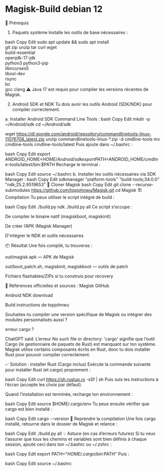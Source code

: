 # Magisk-Build debian 12
🔧 Prérequis
1. Paquets système
Installe les outils de base nécessaires :

bash
Copy
Edit
sudo apt update && sudo apt install \
  git zip unzip tar curl wget \
  build-essential \
  openjdk-17-jdk \
  python3 python3-pip \
  libncurses5 \
  libssl-dev \
  rsync \
  bc \
  gcc clang
⚠️ Java 17 est requis pour compiler les versions récentes de Magisk.

2. Android SDK et NDK
Tu dois avoir les outils Android (SDK/NDK) pour compiler correctement.

a. Installer Android SDK Command Line Tools :
bash
Copy
Edit
mkdir -p ~/Android/sdk
cd ~/Android/sdk

wget https://dl.google.com/android/repository/commandlinetools-linux-11076708_latest.zip
unzip commandlinetools-linux-*.zip -d cmdline-tools
mv cmdline-tools cmdline-tools/latest
Puis ajoute dans ~/.bashrc :

bash
Copy
Edit
export ANDROID_HOME=$HOME/Android/sdk
export PATH=$ANDROID_HOME/cmdline-tools/latest/bin:$PATH
Recharge le terminal :

bash
Copy
Edit
source ~/.bashrc
b. Installer les outils nécessaires via SDK Manager :
bash
Copy
Edit
sdkmanager "platform-tools" "build-tools;34.0.0" "ndk;25.2.9519653"
🧰 Cloner Magisk
bash
Copy
Edit
git clone --recurse-submodules https://github.com/topjohnwu/Magisk.git
cd Magisk
🏗️ Compilation
Tu peux utiliser le script intégré de build :

bash
Copy
Edit
./build.py ndk
./build.py all
Ce script s’occupe :

De compiler le binaire natif (magiskboot, magiskinit)

De créer l’APK (Magisk Manager)

D'intégrer le NDK et outils nécessaires


📦 Résultat
Une fois compilé, tu trouveras :

out/magisk.apk — APK de Magisk

out/boot_patch.sh, magiskinit, magiskboot — outils de patch

Fichiers flashables/ZIPs si tu construis pour recovery

📘 Références officielles et sources :
Magisk GitHub

Android NDK download

Build instructions de topjohnwu

Souhaites-tu compiler une version spécifique de Magisk ou intégrer des modules personnalisés aussi ?







erreur cargo ?


ChatGPT said:
L’erreur No such file or directory: 'cargo' signifie que l’outil Cargo (le gestionnaire de paquets de Rust) est manquant sur ton système. Magisk utilise certains composants écrits en Rust, donc tu dois installer Rust pour pouvoir compiler correctement.

✅ Solution : installer Rust (Cargo inclus)
Exécute la commande suivante pour installer Rust (et cargo) proprement :

bash
Copy
Edit
curl https://sh.rustup.rs -sSf | sh
Puis suis les instructions à l’écran (accepte les choix par défaut).

Quand l’installation est terminée, recharge ton environnement :

bash
Copy
Edit
source $HOME/.cargo/env
Tu peux ensuite vérifier que cargo est bien installé :

bash
Copy
Edit
cargo --version
🔁 Reprendre la compilation
Une fois cargo installé, retourne dans le dossier de Magisk et relance :

bash
Copy
Edit
./build.py all
💡 Astuce (en cas d’erreurs futures)
Si tu veux t’assurer que tous les chemins et variables sont bien définis à chaque session, ajoute ceci dans ton ~/.bashrc ou ~/.zshrc :

bash
Copy
Edit
export PATH="$HOME/.cargo/bin:$PATH"
Puis :

bash
Copy
Edit
source ~/.bashrc
